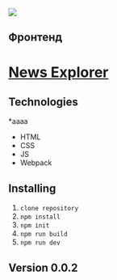 [![](https://pictures.s3.yandex.net/frontend-developer/dom_bom/logo.svg)](https://praktikum.yandex.ru/profile/web-developer/)
## Фронтенд

# [**News Explorer**](https://pavelcydep.github.io/neews-explorer-frontend/)

## Technologies
*аааа
* HTML 
* CSS
* JS
* Webpack

## Installing

1. `clone repository`
2. `npm install`
3. `npm init`
4. `npm run build`
5. `npm run dev`

## Version 0.0.2
